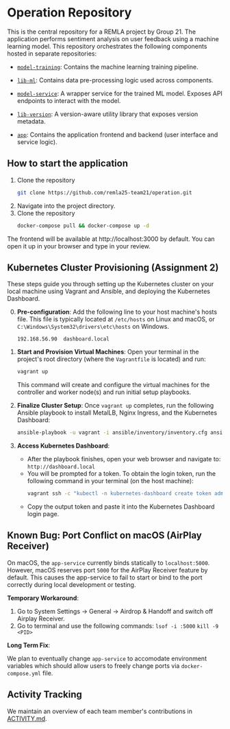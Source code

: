 # Operation Repository

This is the central repository for a REMLA project by Group 21.  The application performs sentiment analysis on user feedback using a machine learning model.  This repository orchestrates the following components hosted in separate repositories:

- [`model-training`](https://github.com/remla25-team21/model-training): Contains the machine learning training pipeline.

- [`lib-ml`](https://github.com/remla25-team21/lib-ml): Contains data pre-processing logic used across components.

- [`model-service`](https://github.com/remla25-team21/model-service): A wrapper service for the trained ML model. Exposes API endpoints to interact with the model.

- [`lib-version`](https://github.com/remla25-team21/lib-version): A version-aware utility library that exposes version metadata.

- [`app`](https://github.com/remla25-team21/app): Contains the application frontend and backend (user interface and service logic).

## How to start the application
1. Clone the repository
   ```bash
   git clone https://github.com/remla25-team21/operation.git
   ```
2.  Navigate into the project directory.
3.  Clone the repository
     ```bash
     docker-compose pull && docker-compose up -d
     ```

The frontend will be available at http://localhost:3000 by default. You can open it up in your browser and type in your review. 

## Kubernetes Cluster Provisioning (Assignment 2)

These steps guide you through setting up the Kubernetes cluster on your local machine using Vagrant and Ansible, and deploying the Kubernetes Dashboard.

0.  **Pre-configuration**:
    Add the following line to your host machine's hosts file. This file is typically located at `/etc/hosts` on Linux and macOS, or `C:\Windows\System32\drivers\etc\hosts` on Windows.
    ```
    192.168.56.90  dashboard.local
    ```

1.  **Start and Provision Virtual Machines**:
    Open your terminal in the project's root directory (where the `Vagrantfile` is located) and run:
    ```bash
    vagrant up
    ```
    This command will create and configure the virtual machines for the controller and worker node(s) and run initial setup playbooks.

2.  **Finalize Cluster Setup**:
    Once `vagrant up` completes, run the following Ansible playbook to install MetalLB, Nginx Ingress, and the Kubernetes Dashboard:
    ```bash
    ansible-playbook -u vagrant -i ansible/inventory/inventory.cfg ansible/playbooks/finalization.yml --limit=ctrl
    ```

3.  **Access Kubernetes Dashboard**:
    *   After the playbook finishes, open your web browser and navigate to: `http://dashboard.local`
    *   You will be prompted for a token. To obtain the login token, run the following command in your terminal (on the host machine):
        ```bash
        vagrant ssh -c "kubectl -n kubernetes-dashboard create token admin-user" ctrl
        ```
    *   Copy the output token and paste it into the Kubernetes Dashboard login page.

## Known Bug: Port Conflict on macOS (AirPlay Receiver)

On macOS, the `app-service` currently binds statically to `localhost:5000`. However, macOS reserves port `5000` for the AirPlay Receiver feature by default. This causes the app-service to fail to start or bind to the port correctly during local development or testing. 

**Temporary Workaround**: 
1. Go to System Settings -> General -> Airdrop & Handoff and switch off Airplay Receiver. 
2. Go to terminal and use the following commands: `lsof -i :5000` `kill -9 <PID>` 

**Long Term Fix**: 

We plan to eventually change `app-service` to accomodate environment variables which should allow users to freely change ports via `docker-compose.yml` file. 

## Activity Tracking

We maintain an overview of each team member's contributions in [ACTIVITY.md](https://github.com/remla25-team21/operation/blob/docs/readme-update/ACTIVITY.md). 

